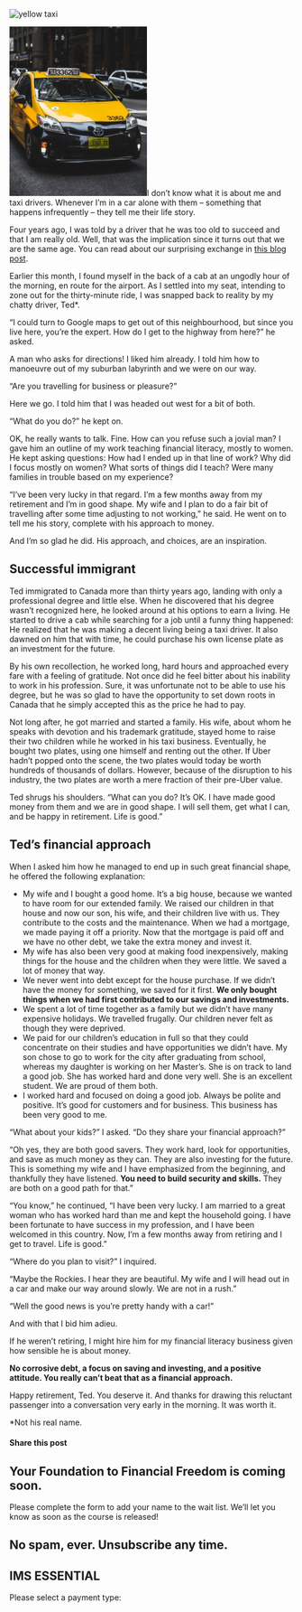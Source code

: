 ![yellow taxi](https://yourfinanciallaunchpad.com/wp-content/uploads/elementor/thumbs/taxi-jordan-andrews-415989-unsplash-qdc6crp5rpm0nhkoedao3cjvtinp6cfqlffsh68byg.jpg "taxi-jordan-andrews-415989-unsplash")

![yellow taxi](attachments/taxi-jordan-andrews-415989-unsplash-244x300.jpg)I don’t know what it is about me and taxi drivers. Whenever I’m in a car alone with them – something that happens infrequently – they tell me their life story.

Four years ago, I was told by a driver that he was too old to succeed and that I am really old. Well, that was the implication since it turns out that we are the same age. You can read about our surprising exchange in [this blog post](https://yflmainprod.wpengine.com/2014/11/are-you-too-old-to-succeed/).

Earlier this month, I found myself in the back of a cab at an ungodly hour of the morning, en route for the airport. As I settled into my seat, intending to zone out for the thirty-minute ride, I was snapped back to reality by my chatty driver, Ted\*.

“I could turn to Google maps to get out of this neighbourhood, but since you live here, you’re the expert. How do I get to the highway from here?” he asked.

A man who asks for directions! I liked him already. I told him how to manoeuvre out of my suburban labyrinth and we were on our way.

“Are you travelling for business or pleasure?”

Here we go. I told him that I was headed out west for a bit of both.

“What do you do?” he kept on.

OK, he really wants to talk. Fine. How can you refuse such a jovial man? I gave him an outline of my work teaching financial literacy, mostly to women. He kept asking questions: How had I ended up in that line of work? Why did I focus mostly on women? What sorts of things did I teach? Were many families in trouble based on my experience?

“I’ve been very lucky in that regard. I’m a few months away from my retirement and I’m in good shape. My wife and I plan to do a fair bit of travelling after some time adjusting to not working,” he said. He went on to tell me his story, complete with his approach to money.

And I’m so glad he did. His approach, and choices, are an inspiration.

## Successful immigrant

Ted immigrated to Canada more than thirty years ago, landing with only a professional degree and little else. When he discovered that his degree wasn’t recognized here, he looked around at his options to earn a living. He started to drive a cab while searching for a job until a funny thing happened: He realized that he was making a decent living being a taxi driver. It also dawned on him that with time, he could purchase his own license plate as an investment for the future.

By his own recollection, he worked long, hard hours and approached every fare with a feeling of gratitude. Not once did he feel bitter about his inability to work in his profession. Sure, it was unfortunate not to be able to use his degree, but he was so glad to have the opportunity to set down roots in Canada that he simply accepted this as the price he had to pay.

Not long after, he got married and started a family. His wife, about whom he speaks with devotion and his trademark gratitude, stayed home to raise their two children while he worked in his taxi business. Eventually, he bought two plates, using one himself and renting out the other. If Uber hadn’t popped onto the scene, the two plates would today be worth hundreds of thousands of dollars. However, because of the disruption to his industry, the two plates are worth a mere fraction of their pre-Uber value.

Ted shrugs his shoulders. “What can you do? It’s OK. I have made good money from them and we are in good shape. I will sell them, get what I can, and be happy in retirement. Life is good.”

## Ted’s financial approach

When I asked him how he managed to end up in such great financial shape, he offered the following explanation:

- My wife and I bought a good home. It’s a big house, because we wanted to have room for our extended family. We raised our children in that house and now our son, his wife, and their children live with us. They contribute to the costs and the maintenance. When we had a mortgage, we made paying it off a priority. Now that the mortgage is paid off and we have no other debt, we take the extra money and invest it.
- My wife has also been very good at making food inexpensively, making things for the house and the children when they were little. We saved a lot of money that way.
- We never went into debt except for the house purchase. If we didn’t have the money for something, we saved for it first. **We only bought things when we had first contributed to our savings and investments.**
- We spent a lot of time together as a family but we didn’t have many expensive holidays. We travelled frugally. Our children never felt as though they were deprived.
- We paid for our children’s education in full so that they could concentrate on their studies and have opportunities we didn’t have. My son chose to go to work for the city after graduating from school, whereas my daughter is working on her Master’s. She is on track to land a good job. She has worked hard and done very well. She is an excellent student. We are proud of them both.
- I worked hard and focused on doing a good job. Always be polite and positive. It’s good for customers and for business. This business has been very good to me.

“What about your kids?” I asked. “Do they share your financial approach?”

“Oh yes, they are both good savers. They work hard, look for opportunities, and save as much money as they can. They are also investing for the future. This is something my wife and I have emphasized from the beginning, and thankfully they have listened. **You need to build security and skills.** They are both on a good path for that.”

“You know,” he continued, “I have been very lucky. I am married to a great woman who has worked hard than me and kept the household going. I have been fortunate to have success in my profession, and I have been welcomed in this country. Now, I’m a few months away from retiring and I get to travel. Life is good.”

“Where do you plan to visit?” I inquired.

“Maybe the Rockies. I hear they are beautiful. My wife and I will head out in a car and make our way around slowly. We are not in a rush.”

“Well the good news is you’re pretty handy with a car!”

And with that I bid him adieu.

If he weren’t retiring, I might hire him for my financial literacy business given how sensible he is about money.

**No corrosive debt, a focus on saving and investing, and a positive attitude. You really can’t beat that as a financial approach.**

Happy retirement, Ted. You deserve it. And thanks for drawing this reluctant passenger into a conversation very early in the morning. It was worth it.

\*Not his real name.

#### Share this post

## Your Foundation to Financial Freedom is coming soon.

Please complete the form to add your name to the wait list. We’ll let you know as soon as the course is released!

## No spam, ever. Unsubscribe any time.

## IMS ESSENTIAL

Please select a payment type:
